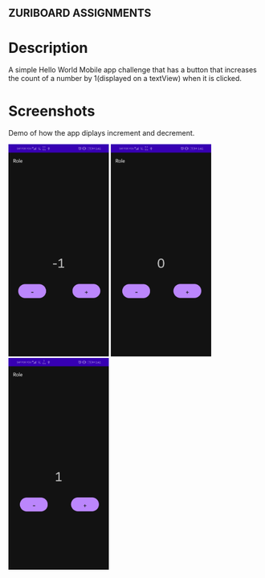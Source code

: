 ## ZURIBOARD ASSIGNMENTS



# Description

A simple Hello World Mobile app challenge that has a button that increases the count of a number by 1(displayed on a textView) when it is clicked.

# Screenshots
Demo of how the app diplays increment and decrement.

<p float = "left">
<img src = "screenshots/decrement.jpg" width = 200> 
<img src = "screenshots/start.jpg" width = 200>
<img src = "screenshots/increment.jpg" width = 200>
</p>